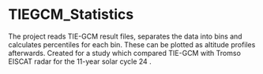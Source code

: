 # TIEGCM_Statistics
The project reads TIE-GCM result files, separates the data into bins and calculates percentiles for each bin. These can be plotted as altitude profiles afterwards. Created for a study which compared TIE-GCM with Tromso EISCAT radar for the 11-year solar cycle 24 .
